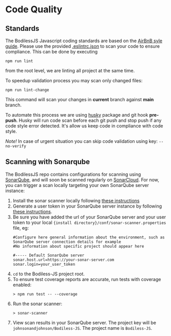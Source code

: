 # Code Quality

## Standards

The BodilessJS Javascript coding standards are based on the
[AirBnB syle guide](https://github.com/airbnb/javascript). Please use the
provided [.eslintrc.json](./.eslintrc.json) to scan your code to ensure
compliance. This can be done by executing
```
npm run lint
```
from the root level, we are linting all project at the same time.

To speedup validation process you may scan only changed files:
```
npm run lint-change
```
This command will scan your changes in **current** branch against **main** branch.

To automate this process we are using
[husky](https://www.npmjs.com/package/husky) package and git hook **pre-push**.
Husky will run code scan before each git push and stop push if any code style
error detected. It's allow us keep code in compliance with code style.

*Note!* In case of urgent situation you can skip code validation using key: `--no-verify`

## Scanning with Sonarqube

The BodilessJS repo contains configurations for scanning using
[SonarQube](https://www.sonarqube.org/), and will soon be scanned
regularly on [SonarCloud](https://sonarcloud.io). For now, you can trigger a scan locally targeting
your own SonarQube server instance:

1. Install the sonar scanner locally following
   [these instructions](https://docs.sonarqube.org/latest/analysis/scan/sonarscanner/)
2. Generate a user token in your SonarQube server instance by following
   [these instructions](https://docs.sonarqube.org/latest/user-guide/user-token/).
3. Be sure you have added the url of your SonarQube server and your user token to
   your local `{install directory}/conf/sonar-scanner.properties` file, eg:
   ```
   #Configure here general information about the environment, such as SonarQube server connection details for example
   #No information about specific project should appear here
   
   #----- Default SonarQube server
   sonar.host.url=https://your-sonar-server.com
   sonar.login=your_user_token
   ```
4. `cd` to the Bodiless-JS project root.
5. To ensure test coverage reports are accurate, run tests with coverage enabled:
   ```
   > npm run test -- --coverage
   ```
6. Run the sonar scanner:
   ```
   > sonar-scanner
   ```
7. View scan results in your SonarQube server. The project key will be
   `johnsonandjohnson/Bodiless-JS`. The project name is `Bodiless-JS`.
